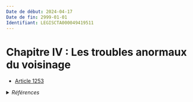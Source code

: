 ```yaml
---
Date de début: 2024-04-17
Date de fin: 2999-01-01
Identifiant: LEGISCTA000049419511
---
```


<h1>Chapitre IV : Les troubles anormaux du voisinage</h1>

- [Article 1253](article_1253.md)

<details>
  <summary><em>Références</em></summary>

  <h2>Articles faisant référence à la section</h2>
  
  <ul>
    <li>
      <a href="https://legal.tricoteuses.fr//redirection/LEGIARTI000049419355?vers=git&vers=legifrance">LOI n° 2024-346 du 15 avril 2024 visant à adapter le droit de la responsabilité civile aux enjeux actuels - article unique PARTIELLEMENT_MODIF VIGUEUR, en vigueur depuis le 2024-04-17</a> CREE source
    </li>
  </ul>
</details>
